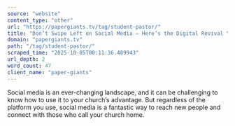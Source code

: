 ```yaml
---
source: "website"
content_type: "other"
url: "https://papergiants.tv/tag/student-pastor/"
title: "Don’t Swipe Left on Social Media – Here’s the Digital Revival You Need!"
domain: "papergiants.tv"
path: "/tag/student-pastor/"
scraped_time: "2025-10-05T00:11:36.489943"
url_depth: 2
word_count: 47
client_name: "paper-giants"
---
```


Social media is an ever-changing landscape, and it can be challenging to know how to use it to your church’s advantage. But regardless of the platform you use, social media is a fantastic way to reach new people and connect with those who call your church home.